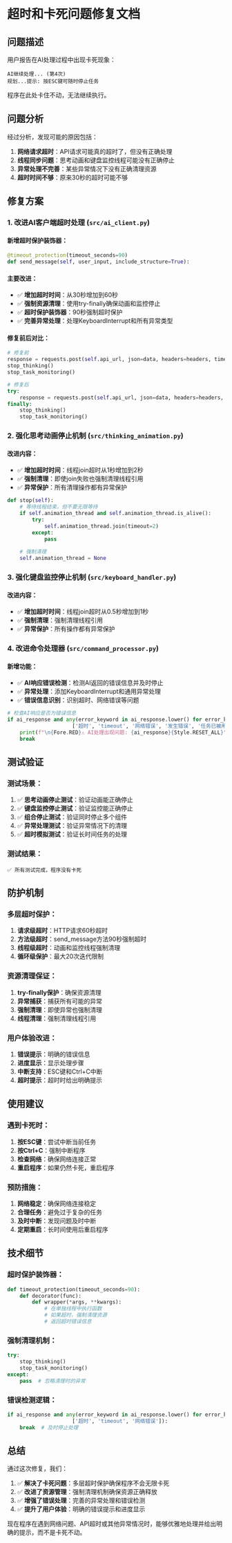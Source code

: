 # 超时和卡死问题修复文档

## 问题描述

用户报告在AI处理过程中出现卡死现象：
```
AI继续处理... (第4次)
规划...提示: 按ESC键可随时停止任务
```
程序在此处卡住不动，无法继续执行。

## 问题分析

经过分析，发现可能的原因包括：

1. **网络请求超时**：API请求可能真的超时了，但没有正确处理
2. **线程同步问题**：思考动画和键盘监控线程可能没有正确停止
3. **异常处理不完善**：某些异常情况下没有正确清理资源
4. **超时时间不够**：原来30秒的超时可能不够

## 修复方案

### 1. 改进AI客户端超时处理 (`src/ai_client.py`)

#### 新增超时保护装饰器：
```python
@timeout_protection(timeout_seconds=90)
def send_message(self, user_input, include_structure=True):
```

#### 主要改进：
- ✅ **增加超时时间**：从30秒增加到60秒
- ✅ **强制资源清理**：使用try-finally确保动画和监控停止
- ✅ **超时保护装饰器**：90秒强制超时保护
- ✅ **完善异常处理**：处理KeyboardInterrupt和所有异常类型

#### 修复前后对比：
```python
# 修复前
response = requests.post(self.api_url, json=data, headers=headers, timeout=30)
stop_thinking()
stop_task_monitoring()

# 修复后
try:
    response = requests.post(self.api_url, json=data, headers=headers, timeout=60)
finally:
    stop_thinking()
    stop_task_monitoring()
```

### 2. 强化思考动画停止机制 (`src/thinking_animation.py`)

#### 改进内容：
- ✅ **增加超时时间**：线程join超时从1秒增加到2秒
- ✅ **强制清理**：即使join失败也强制清理线程引用
- ✅ **异常保护**：所有清理操作都有异常保护

```python
def stop(self):
    # 等待线程结束，但不要无限等待
    if self.animation_thread and self.animation_thread.is_alive():
        try:
            self.animation_thread.join(timeout=2)
        except:
            pass
        
    # 强制清理
    self.animation_thread = None
```

### 3. 强化键盘监控停止机制 (`src/keyboard_handler.py`)

#### 改进内容：
- ✅ **增加超时时间**：线程join超时从0.5秒增加到1秒
- ✅ **强制清理**：强制清理线程引用
- ✅ **异常保护**：所有操作都有异常保护

### 4. 改进命令处理器 (`src/command_processor.py`)

#### 新增功能：
- ✅ **AI响应错误检测**：检测AI返回的错误信息并及时停止
- ✅ **异常处理**：添加KeyboardInterrupt和通用异常处理
- ✅ **错误信息识别**：识别超时、网络错误等问题

```python
# 检查AI响应是否为错误信息
if ai_response and any(error_keyword in ai_response.lower() for error_keyword in 
                     ['超时', 'timeout', '网络错误', '发生错误', '任务已被用户中断']):
    print(f"\n{Fore.RED}⚠️ AI处理出现问题: {ai_response}{Style.RESET_ALL}")
    break
```

## 测试验证

### 测试场景：
1. ✅ **思考动画停止测试**：验证动画能正确停止
2. ✅ **键盘监控停止测试**：验证监控能正确停止
3. ✅ **组合停止测试**：验证同时停止多个组件
4. ✅ **异常处理测试**：验证异常情况下的清理
5. ✅ **超时模拟测试**：验证长时间任务的处理

### 测试结果：
```
✅ 所有测试完成，程序没有卡死
```

## 防护机制

### 多层超时保护：
1. **请求级超时**：HTTP请求60秒超时
2. **方法级超时**：send_message方法90秒强制超时
3. **线程级超时**：动画和监控线程强制清理
4. **循环级保护**：最大20次迭代限制

### 资源清理保证：
1. **try-finally保护**：确保资源清理
2. **异常捕获**：捕获所有可能的异常
3. **强制清理**：即使异常也强制清理
4. **线程清理**：强制清理线程引用

### 用户体验改进：
1. **错误提示**：明确的错误信息
2. **进度显示**：显示处理步骤
3. **中断支持**：ESC键和Ctrl+C中断
4. **超时提示**：超时时给出明确提示

## 使用建议

### 遇到卡死时：
1. **按ESC键**：尝试中断当前任务
2. **按Ctrl+C**：强制中断程序
3. **检查网络**：确保网络连接正常
4. **重启程序**：如果仍然卡死，重启程序

### 预防措施：
1. **网络稳定**：确保网络连接稳定
2. **合理任务**：避免过于复杂的任务
3. **及时中断**：发现问题及时中断
4. **定期重启**：长时间使用后重启程序

## 技术细节

### 超时保护装饰器：
```python
def timeout_protection(timeout_seconds=90):
    def decorator(func):
        def wrapper(*args, **kwargs):
            # 在单独线程中执行函数
            # 如果超时，强制清理资源
            # 返回超时错误信息
```

### 强制清理机制：
```python
try:
    stop_thinking()
    stop_task_monitoring()
except:
    pass  # 忽略清理时的异常
```

### 错误检测逻辑：
```python
if ai_response and any(error_keyword in ai_response.lower() for error_keyword in 
                     ['超时', 'timeout', '网络错误']):
    break  # 及时停止处理
```

## 总结

通过这次修复，我们：

1. ✅ **解决了卡死问题**：多层超时保护确保程序不会无限卡死
2. ✅ **改进了资源管理**：强制清理机制确保资源正确释放
3. ✅ **增强了错误处理**：完善的异常处理和错误检测
4. ✅ **提升了用户体验**：明确的错误提示和进度显示

现在程序在遇到网络问题、API超时或其他异常情况时，能够优雅地处理并给出明确的提示，而不是卡死不动。
